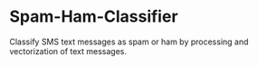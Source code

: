 # Spam-Ham-Classifier
Classify SMS text messages as spam or ham by processing and vectorization of text messages.
